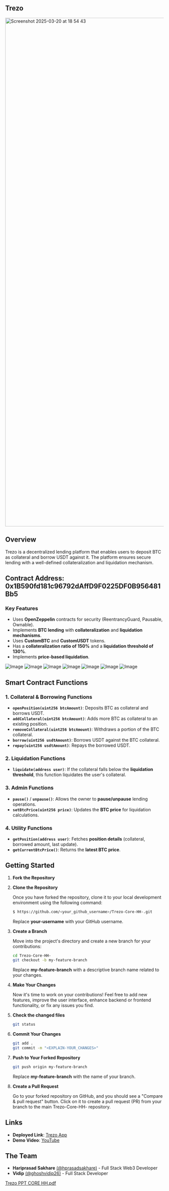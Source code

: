 ## Trezo

<img width="1614" alt="Screenshot 2025-03-20 at 18 54 43" src="https://github.com/user-attachments/assets/b1dbfc68-d25e-405b-8e95-bddcfe850f43" />

## Overview
Trezo is a decentralized lending platform that enables users to deposit BTC as collateral and borrow USDT against it. The platform ensures secure lending with a well-defined collateralization and liquidation mechanism.

## Contract Address: 0x1B590fd181c96792dAffD9F0225DF0B956481Bb5

### **Key Features**
- Uses **OpenZeppelin** contracts for security (ReentrancyGuard, Pausable, Ownable).
- Implements **BTC lending** with **collateralization** and **liquidation mechanisms**.
- Uses **CustomBTC** and **CustomUSDT** tokens.
- Has a **collateralization ratio of 150%** and a **liquidation threshold of 130%**.
- Implements **price-based liquidation**.

![Image](https://github.com/user-attachments/assets/605c7cd6-3937-480c-905b-359465fcb897)
![Image](https://github.com/user-attachments/assets/c3a73736-1d77-4543-9560-8b2705112b76)
![Image](https://github.com/user-attachments/assets/5a9f2337-b586-4547-b9c8-9113af446e42)
![Image](https://github.com/user-attachments/assets/b9504954-6f4b-4690-a6d6-8917683bbcf6)
![Image](https://github.com/user-attachments/assets/614f1107-e536-4ce6-82bb-af705c317b5a)
![Image](https://github.com/user-attachments/assets/c31468da-25bc-4e7f-a898-be2f1c84ed76)
![Image](https://github.com/user-attachments/assets/45221f2b-e144-4b4b-b31b-182100d4ad63)


## **Smart Contract Functions**

### **1. Collateral & Borrowing Functions**
- **`openPosition(uint256 btcAmount)`**: Deposits BTC as collateral and borrows USDT.
- **`addCollateral(uint256 btcAmount)`**: Adds more BTC as collateral to an existing position.
- **`removeCollateral(uint256 btcAmount)`**: Withdraws a portion of the BTC collateral.
- **`borrow(uint256 usdtAmount)`**: Borrows USDT against the BTC collateral.
- **`repay(uint256 usdtAmount)`**: Repays the borrowed USDT.

### **2. Liquidation Functions**
- **`liquidate(address user)`**: If the collateral falls below the **liquidation threshold**, this function liquidates the user's collateral.

### **3. Admin Functions**
- **`pause()`** / **`unpause()`**: Allows the owner to **pause/unpause** lending operations.
- **`setBtcPrice(uint256 price)`**: Updates the **BTC price** for liquidation calculations.

### **4. Utility Functions**
- **`getPosition(address user)`**: Fetches **position details** (collateral, borrowed amount, last update).
- **`getCurrentBtcPrice()`**: Returns the **latest BTC price**.

## **Getting Started**

1. **Fork the Repository**

2. **Clone the Repository**

   Once you have forked the repository, clone it to your local development environment using the following command:

   ```sh
   $ https://github.com/<your_github_username>/Trezo-Core-HH-.git
   ```

   Replace **your-username** with your GitHub username.

3. **Create a Branch**

   Move into the project's directory and create a new branch for your contributions:

   ```sh
   cd Trezo-Core-HH-
   git checkout -b my-feature-branch
   ```

   Replace **my-feature-branch** with a descriptive branch name related to your changes.

4. **Make Your Changes**

   Now it's time to work on your contributions! Feel free to add new features, improve the user interface, enhance backend or frontend functionality, or fix any issues you find.

5. **Check the changed files**

   ```sh
   git status
   ```

6. **Commit Your Changes**

   ```sh
   git add .
   git commit -m "<EXPLAIN-YOUR_CHANGES>"
   ```

7. **Push to Your Forked Repository**

   ```sh
   git push origin my-feature-branch
   ```

   Replace **my-feature-branch** with the name of your branch.

8. **Create a Pull Request**

   Go to your forked repository on GitHub, and you should see a "Compare & pull request" button. Click on it to create a pull request (PR) from your branch to the main Trezo-Core-HH- repository.

## **Links**
- **Deployed Link**: [Trezo App](https://trezocorehh.vercel.app/)
- **Demo Video**: [YouTube](https://youtu.be/x5wtCYep7RA)

## **The Team**
- **Hariprasad Sakhare** [(@hprasadsakhare)](https://github.com/hprasadsakhare) - Full Stack Web3 Developer
- **Vidip** [(@ghoshvidip26)](https://github.com/ghoshvidip26) - Full Stack Developer


[Trezo PPT CORE HH.pdf](https://github.com/user-attachments/files/19847765/Trezo.PPT.CORE.HH.pdf)
